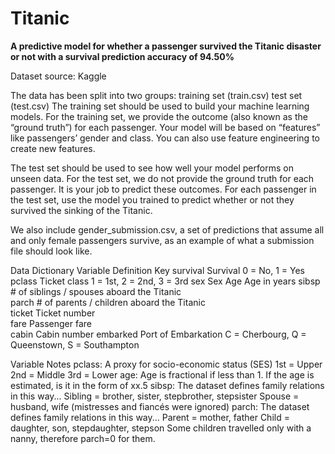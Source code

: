 # Titanic

**A predictive model for whether a passenger survived the Titanic disaster or not with a survival prediction accuracy of 94.50%**




Dataset source: Kaggle

The data has been split into two groups:
training set (train.csv)
test set (test.csv)
The training set should be used to build your machine learning models. For the training set, we provide the outcome (also known as the “ground truth”) for each passenger. Your model will be based on “features” like passengers’ gender and class. You can also use feature engineering to create new features.

The test set should be used to see how well your model performs on unseen data. For the test set, we do not provide the ground truth for each passenger. It is your job to predict these outcomes. For each passenger in the test set, use the model you trained to predict whether or not they survived the sinking of the Titanic.

We also include gender_submission.csv, a set of predictions that assume all and only female passengers survive, as an example of what a submission file should look like.

Data Dictionary
Variable	          Definition	                                                  Key
survival	          Survival                                             	0 = No, 1 = Yes
pclass	            Ticket class	                                    1 = 1st, 2 = 2nd, 3 = 3rd
sex	Sex	
Age	               Age in years	
sibsp	           # of siblings / spouses aboard the Titanic	
parch	           # of parents / children aboard the Titanic	
ticket	         Ticket number	
fare	           Passenger fare	
cabin	           Cabin number	
embarked	       Port of Embarkation	                             C = Cherbourg, Q = Queenstown, S = Southampton

Variable Notes
pclass: A proxy for socio-economic status (SES)
1st = Upper
2nd = Middle
3rd = Lower
age: Age is fractional if less than 1. If the age is estimated, is it in the form of xx.5
sibsp: The dataset defines family relations in this way...
Sibling = brother, sister, stepbrother, stepsister
Spouse = husband, wife (mistresses and fiancés were ignored)
parch: The dataset defines family relations in this way...
Parent = mother, father
Child = daughter, son, stepdaughter, stepson
Some children travelled only with a nanny, therefore parch=0 for them.


